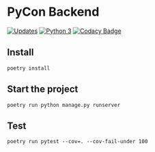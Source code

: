 # PyCon Backend

[![Updates](https://pyup.io/repos/github/patrick91/pycon/shield.svg?token=1fa644e7-367a-431d-b906-0cfa23ddda9c)](https://pyup.io/repos/github/patrick91/pycon/) [![Python 3](https://pyup.io/repos/github/patrick91/pycon/python-3-shield.svg?token=1fa644e7-367a-431d-b906-0cfa23ddda9c)](https://pyup.io/repos/github/patrick91/pycon/) [![Codacy Badge](https://api.codacy.com/project/badge/Grade/7472f142f7624ba4b7b735f90ad518f6)](https://www.codacy.com/app/simobasso/pycon?utm_source=github.com&amp;utm_medium=referral&amp;utm_content=patrick91/pycon&amp;utm_campaign=Badge_Grade)

## Install

`poetry install`

## Start the project

`poetry run python manage.py runserver`

## Test

`poetry run pytest --cov=. --cov-fail-under 100`
